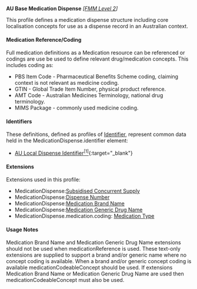 **AU Base Medication Dispense**  *[[FMM Level 2](guidance.html)]*

This profile defines a medication dispense structure including core localisation concepts for use as a dispense record in an Australian context.

#### Medication Reference/Coding
Full medication definitions as a Medication resource can be referenced or codings are use be used to define relevant drug/medication concepts. This includes coding as:
* PBS Item Code - Pharmaceutical Benefits Scheme coding, claiming context is not relevant as medicine coding.
* GTIN - Global Trade Item Number, physical product reference.
* AMT Code - Australian Medicines Terminology, national drug terminology.
* MIMS Package - commonly used medicine coding.

#### Identifiers
These definitions, defined as profiles of [Identifier](http://hl7.org/fhir/R4/datatypes.html#Identifier), represent common data held in the MedicationDispense.identifier element:
* [AU Local Dispense Identifier](StructureDefinition-au-localdispenseidentifier.html)[<sup>[1]</sup>](http://ns.electronichealth.net.au/id/hpio-scoped/dispense/1.0/index.html){:target="_blank"}


#### Extensions
Extensions used in this profile:
* MedicationDispense:[Subsidised Concurrent Supply](StructureDefinition-subsidised-concurrent-supply.html)
* MedicationDispense:[Dispense Number](StructureDefinition-dispense-number.html)
* MedicationDispense:[Medication Brand Name](StructureDefinition-medication-brand-name.html) 
* MedicationDispense:[Medication Generic Drug Name](StructureDefinition-medication-generic-name.html)
* MedicationDispense.medication.coding: [Medication Type](StructureDefinition-medication-type.html)

#### Usage Notes
Medication Brand Name and Medication Generic Drug Name extensions should not be used when medicationReference is used. 
These text-only extensions are supplied to support a brand and/or generic name where no concept coding is available. When a brand and/or generic concept coding is available medicationCodeableConcept should be used. 
If extensions Medication Brand Name or Medication Generic Drug Name are used then medicationCodeableConcept must also be used.

